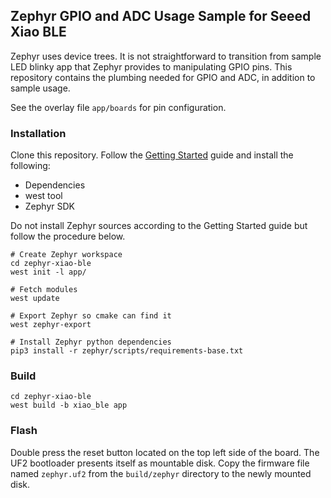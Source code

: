 ## Zephyr GPIO and ADC Usage Sample for Seeed Xiao BLE

Zephyr uses device trees. It is not straightforward to transition from sample
LED blinky app that Zephyr provides to manipulating GPIO pins. This repository
contains the plumbing needed for GPIO and ADC, in addition to sample usage.

See the overlay file `app/boards` for pin configuration.

### Installation

Clone this repository. Follow the [Getting
Started](https://docs.zephyrproject.org/3.2.0/develop/getting_started/index.html)
guide and install the following:

- Dependencies
- west tool
- Zephyr SDK

Do not install Zephyr sources according to the Getting Started guide but follow the
procedure below. 

```
# Create Zephyr workspace
cd zephyr-xiao-ble
west init -l app/

# Fetch modules
west update

# Export Zephyr so cmake can find it
west zephyr-export

# Install Zephyr python dependencies
pip3 install -r zephyr/scripts/requirements-base.txt
```

### Build

```
cd zephyr-xiao-ble
west build -b xiao_ble app
```

### Flash

Double press the reset button located on the top left side of the board. The
UF2 bootloader presents itself as mountable disk. Copy the firmware file named
`zephyr.uf2` from the `build/zephyr` directory to the newly mounted disk.
